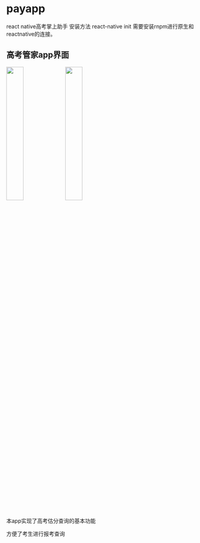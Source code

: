 # payapp

react native高考掌上助手
安装方法 react-native init
需要安装rnpm进行原生和reactnative的连接。



<h2>高考管家app界面</h2>


<img width=30% src="https://497751395.cn/image/a2.png"> <img width=30% src="https://497751395.cn/image/a1.png">

本app实现了高考估分查询的基本功能

方便了考生进行报考查询
